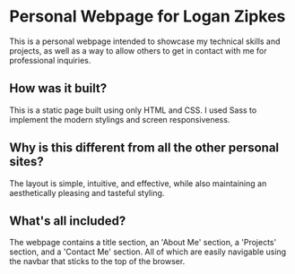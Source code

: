 # Personal Webpage for Logan Zipkes

This is a personal webpage intended to showcase my technical skills and projects, as well as a way to allow others to get in contact with me for professional inquiries.

## How was it built?

This is a static page built using only HTML and CSS. I used Sass to implement the modern stylings and screen responsiveness.

## Why is this different from all the other personal sites?

The layout is simple, intuitive, and effective, while also maintaining an aesthetically pleasing and tasteful styling.

## What's all included?

The webpage contains a title section, an 'About Me' section, a 'Projects' section, and a 'Contact Me' section. All of which are easily navigable using the navbar that sticks to the top of the browser.

